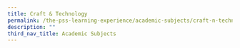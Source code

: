 ```yaml
---
title: Craft & Technology
permalink: /the-pss-learning-experience/academic-subjects/craft-n-technology/
description: ""
third_nav_title: Academic Subjects
---
```

